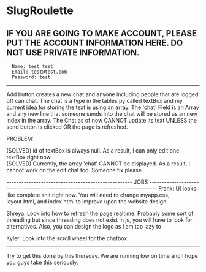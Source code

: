 # SlugRoulette

IF YOU ARE GOING TO MAKE ACCOUNT, PLEASE PUT THE ACCOUNT INFORMATION HERE. DO NOT USE PRIVATE INFORMATION.
-----------------------------------------------------------------------------------------------------------------------------------------
 
      Name: test test  
      Email: test@test.com
      Password: test

-----------------------------------------------------------------------------------------------------------------------------------------
  Add button creates a new chat and anyone including people that are logged off can chat. The chat is a type in the tables.py called textBox and my current idea for storing the text is using an array. The 'chat' Field is an Array and any new line that someone sends into the chat will be stored as an new index in the array. The Chat as of now CANNOT update its text UNLESS the send button is clicked OR the page is refreshed. 

PROBLEM:

  (SOLVED) id of textBox is always null. As a result, I can only edit one textBox right now.                                               
  (SOLVED) Currently, the array 'chat' CANNOT be displayed. As a result, I cannot work on the edit chat too. Someone fix please. 
  
--------------------------------------------------- JOBS ---------------------------------------------------------------------------------
  Frank: UI looks like complete shit right now. You will need to change myapp.css, layout.html, and index.html to improve upon the website design.
  
  Shreya: Look into how to refresh the page realtime. Probably some sort of threading but since threading does not exist in js, you will have to look for alternatives. Also, you can design the logo as I am too lazy to
  
  Kyler: Look into the scroll wheel for the chatbox. 
  
-----------------------------------------------------------------------------------------------------------------------------------------
Try to get this done by this thursday. We are running low on time and I hope you guys take this seriously.
